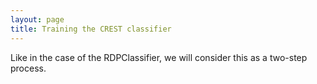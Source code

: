 ```yaml
---
layout: page
title: Training the CREST classifier
---
```



Like in the case of the RDPClassifier, we will consider this as a two-step process. 


